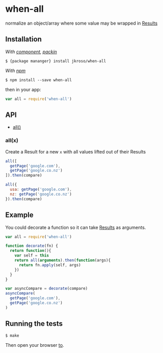
# when-all

  normalize an object/array where some value may be wrapped in [Results](//github.com/jkroso/result)

## Installation

_With [component](//github.com/component/component), [packin](//github.com/jkroso/packin)_  

    $ {package mananger} install jkroso/when-all

_With [npm](//github.com/isaacs/npm)_  

    $ npm install --save when-all

then in your app:

```js
var all = require('when-all')
```

## API

  - [all()](#all)

### all(x)

  Create a Result for a new `x` with all values lifted out of their Results 
  
```js
all([
  getPage('google.com'),
  getPage('google.co.nz')
]).then(compare)
```

```js
all({
  usa: getPage('google.com'),
  nz: getPage('google.co.nz')
}).then(compare)
```

## Example

You could decorate a function so it can take [Results](//github.com/jkroso/result) as arguments.

```js
var all = require('when-all')

function decorate(fn) {
  return function(){
    var self = this
    return all(arguments).then(function(args){
      return fn.apply(self, args)
    })
  }
}

var asyncCompare = decorate(compare)
asyncCompare(
  getPage('google.com'),
  getPage('google.co.nz')
)
```

## Running the tests

```bash
$ make
```

Then open your browser [to](http://localhost:3000/test).

